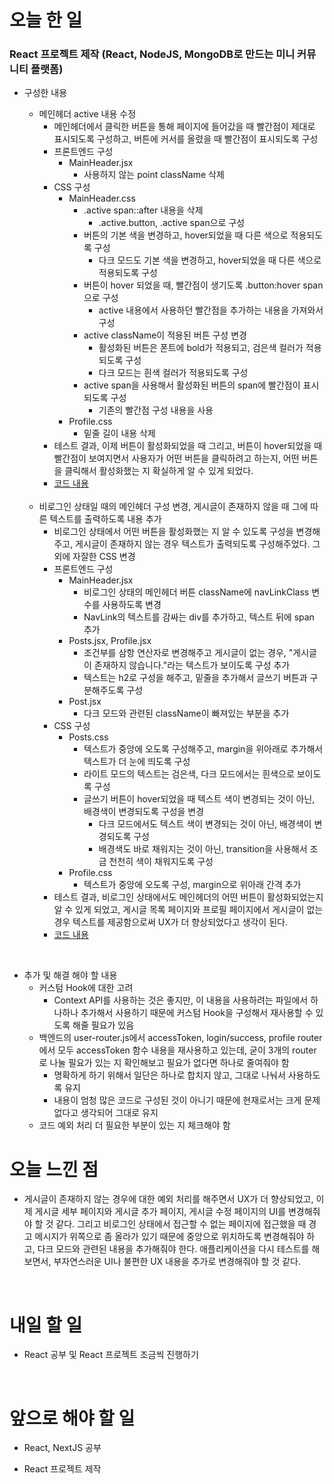 # 오늘 한 일

### React 프로젝트 제작 (React, NodeJS, MongoDB로 만드는 미니 커뮤니티 플랫폼)

- 구성한 내용

  - 메인헤더 active 내용 수정
    - 메인헤더에서 클릭한 버튼을 통해 페이지에 들어갔을 때 빨간점이 제대로 표시되도록 구성하고, 버튼에 커서를 올렸을 때 빨간점이 표시되도록 구성
    - 프론트엔드 구성
      - MainHeader.jsx
        - 사용하지 않는 point className 삭제
    - CSS 구성
      - MainHeader.css
        - .active span::after 내용을 삭제
          - .active.button, .active span으로 구성
        - 버튼의 기본 색을 변경하고, hover되었을 때 다른 색으로 적용되도록 구성
          - 다크 모드도 기본 색을 변경하고, hover되었을 때 다른 색으로 적용되도록 구성
        - 버튼이 hover 되었을 때, 빨간점이 생기도록 .button:hover span으로 구성
          - active 내용에서 사용하던 빨간점을 추가하는 내용을 가져와서 구성
        - active className이 적용된 버튼 구성 변경
          - 활성화된 버튼은 폰트에 bold가 적용되고, 검은색 컬러가 적용되도록 구성
          - 다크 모드는 흰색 컬러가 적용되도록 구성
        - active span을 사용해서 활성화된 버튼의 span에 빨간점이 표시되도록 구성
          - 기존의 빨간점 구성 내용을 사용
      - Profile.css
        - 밑줄 길이 내용 삭제
    - 테스트 결과, 이제 버튼이 활성화되었을 때 그리고, 버튼이 hover되었을 때 빨간점이 보여지면서 사용자가 어떤 버튼을 클릭하려고 하는지, 어떤 버튼을 클릭해서 활성화했는 지 확실하게 알 수 있게 되었다.
    - [코드 내용](https://github.com/jeongsangtae/mini-community-platform/commit/2141918535dc2281a7bd4939b08ec5977edc33bf)

  <br />

  - 비로그인 상태일 때의 메인헤더 구성 변경, 게시글이 존재하지 않을 때 그에 따른 텍스트를 출력하도록 내용 추가
    - 비로그인 상태에서 어떤 버튼을 활성화했는 지 알 수 있도록 구성을 변경해주고, 게시글이 존재하지 않는 경우 텍스트가 출력되도록 구성해주었다. 그 외에 자잘한 CSS 변경
    - 프론트엔드 구성
      - MainHeader.jsx
        - 비로그인 상태의 메인헤더 버튼 className에 navLinkClass 변수를 사용하도록 변경
        - NavLink의 텍스트를 감싸는 div를 추가하고, 텍스트 뒤에 span 추가
      - Posts.jsx, Profile.jsx
        - 조건부를 삼항 연산자로 변경해주고 게시글이 없는 경우, "게시글이 존재하지 않습니다."라는 텍스트가 보이도록 구성 추가
        - 텍스트는 h2로 구성을 해주고, 밑줄을 추가해서 글쓰기 버튼과 구분해주도록 구성
      - Post.jsx
        - 다크 모드와 관련된 className이 빠져있는 부분을 추가
    - CSS 구성
      - Posts.css
        - 텍스트가 중앙에 오도록 구성해주고, margin을 위아래로 추가해서 텍스트가 더 눈에 띄도록 구성
        - 라이트 모드의 텍스트는 검은색, 다크 모드에서는 흰색으로 보이도록 구성
        - 글쓰기 버튼이 hover되었을 때 텍스트 색이 변경되는 것이 아닌, 배경색이 변경되도록 구성을 변경
          - 다크 모드에서도 텍스트 색이 변경되는 것이 아닌, 배경색이 변경되도록 구성
          - 배경색도 바로 채워지는 것이 아닌, transition을 사용해서 조금 천천히 색이 채워지도록 구성
      - Profile.css
        - 텍스트가 중앙에 오도록 구성, margin으로 위아래 간격 추가
    - 테스트 결과, 비로그인 상태에서도 메인헤더의 어떤 버튼이 활성화되었는지 알 수 있게 되었고, 게시글 목록 페이지와 프로필 페이지에서 게시글이 없는 경우 텍스트를 제공함으로써 UX가 더 향상되었다고 생각이 된다.
    - [코드 내용](https://github.com/jeongsangtae/mini-community-platform/commit/15bbf03e62185bcf8bf14d21e994fe447d4ceced)

<br />

- 추가 및 해결 해야 할 내용
  - 커스텀 Hook에 대한 고려
    - Context API를 사용하는 것은 좋지만, 이 내용을 사용하려는 파일에서 하나하나 추가해서 사용하기 때문에 커스텀 Hook을 구성해서 재사용할 수 있도록 해줄 필요가 있음
  - 백엔드의 user-router.js에서 accessToken, login/success, profile router에서 모두 accessToken 함수 내용을 재사용하고 있는데, 굳이 3개의 router로 나눌 필요가 있는 지 확인해보고 필요가 없다면 하나로 줄여줘야 함
    - 명확하게 하기 위해서 일단은 하나로 합치지 않고, 그대로 나눠서 사용하도록 유지
    - 내용이 엄청 많은 코드로 구성된 것이 아니기 때문에 현재로서는 크게 문제 없다고 생각되어 그대로 유지
  - 코드 예외 처리 더 필요한 부분이 있는 지 체크해야 함

# 오늘 느낀 점

- 게시글이 존재하지 않는 경우에 대한 예외 처리를 해주면서 UX가 더 향상되었고, 이제 게시글 세부 페이지와 게시글 추가 페이지, 게시글 수정 페이지의 UI를 변경해줘야 할 것 같다. 그리고 비로그인 상태에서 접근할 수 없는 페이지에 접근했을 때 경고 메시지가 위쪽으로 좀 올라가 있기 때문에 중앙으로 위치하도록 변경해줘야 하고, 다크 모드와 관련된 내용을 추가해줘야 한다. 애플리케이션을 다시 테스트를 해보면서, 부자연스러운 UI나 불편한 UX 내용을 추가로 변경해줘야 할 것 같다.

<br />

# 내일 할 일

- React 공부 및 React 프로젝트 조금씩 진행하기

<br />

# 앞으로 해야 할 일

- React, NextJS 공부

- React 프로젝트 제작
